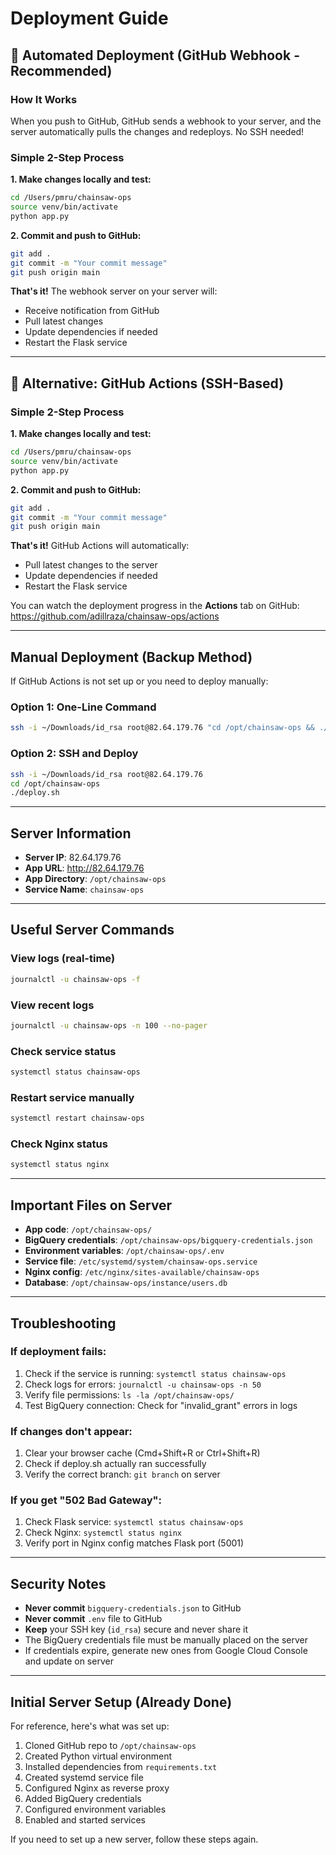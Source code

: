 # Deployment Guide

## 🚀 Automated Deployment (GitHub Webhook - Recommended)

### How It Works

When you push to GitHub, GitHub sends a webhook to your server, and the server automatically pulls the changes and redeploys. No SSH needed!

### Simple 2-Step Process

**1. Make changes locally and test:**
```bash
cd /Users/pmru/chainsaw-ops
source venv/bin/activate
python app.py
```

**2. Commit and push to GitHub:**
```bash
git add .
git commit -m "Your commit message"
git push origin main
```

**That's it!** The webhook server on your server will:
- Receive notification from GitHub
- Pull latest changes
- Update dependencies if needed
- Restart the Flask service

---

## 🔧 Alternative: GitHub Actions (SSH-Based)

### Simple 2-Step Process

**1. Make changes locally and test:**
```bash
cd /Users/pmru/chainsaw-ops
source venv/bin/activate
python app.py
```

**2. Commit and push to GitHub:**
```bash
git add .
git commit -m "Your commit message"
git push origin main
```

**That's it!** GitHub Actions will automatically:
- Pull latest changes to the server
- Update dependencies if needed
- Restart the Flask service

You can watch the deployment progress in the **Actions** tab on GitHub:
https://github.com/adillraza/chainsaw-ops/actions

---

## Manual Deployment (Backup Method)

If GitHub Actions is not set up or you need to deploy manually:

### Option 1: One-Line Command
```bash
ssh -i ~/Downloads/id_rsa root@82.64.179.76 "cd /opt/chainsaw-ops && ./deploy.sh"
```

### Option 2: SSH and Deploy
```bash
ssh -i ~/Downloads/id_rsa root@82.64.179.76
cd /opt/chainsaw-ops
./deploy.sh
```

---

## Server Information

- **Server IP**: 82.64.179.76
- **App URL**: http://82.64.179.76
- **App Directory**: `/opt/chainsaw-ops`
- **Service Name**: `chainsaw-ops`

---

## Useful Server Commands

### View logs (real-time)
```bash
journalctl -u chainsaw-ops -f
```

### View recent logs
```bash
journalctl -u chainsaw-ops -n 100 --no-pager
```

### Check service status
```bash
systemctl status chainsaw-ops
```

### Restart service manually
```bash
systemctl restart chainsaw-ops
```

### Check Nginx status
```bash
systemctl status nginx
```

---

## Important Files on Server

- **App code**: `/opt/chainsaw-ops/`
- **BigQuery credentials**: `/opt/chainsaw-ops/bigquery-credentials.json`
- **Environment variables**: `/opt/chainsaw-ops/.env`
- **Service file**: `/etc/systemd/system/chainsaw-ops.service`
- **Nginx config**: `/etc/nginx/sites-available/chainsaw-ops`
- **Database**: `/opt/chainsaw-ops/instance/users.db`

---

## Troubleshooting

### If deployment fails:
1. Check if the service is running: `systemctl status chainsaw-ops`
2. Check logs for errors: `journalctl -u chainsaw-ops -n 50`
3. Verify file permissions: `ls -la /opt/chainsaw-ops/`
4. Test BigQuery connection: Check for "invalid_grant" errors in logs

### If changes don't appear:
1. Clear your browser cache (Cmd+Shift+R or Ctrl+Shift+R)
2. Check if deploy.sh actually ran successfully
3. Verify the correct branch: `git branch` on server

### If you get "502 Bad Gateway":
1. Check Flask service: `systemctl status chainsaw-ops`
2. Check Nginx: `systemctl status nginx`
3. Verify port in Nginx config matches Flask port (5001)

---

## Security Notes

- **Never commit** `bigquery-credentials.json` to GitHub
- **Never commit** `.env` file to GitHub  
- **Keep** your SSH key (`id_rsa`) secure and never share it
- The BigQuery credentials file must be manually placed on the server
- If credentials expire, generate new ones from Google Cloud Console and update on server

---

## Initial Server Setup (Already Done)

For reference, here's what was set up:

1. Cloned GitHub repo to `/opt/chainsaw-ops`
2. Created Python virtual environment
3. Installed dependencies from `requirements.txt`
4. Created systemd service file
5. Configured Nginx as reverse proxy
6. Added BigQuery credentials
7. Configured environment variables
8. Enabled and started services

If you need to set up a new server, follow these steps again.

